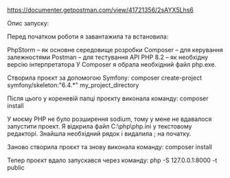 https://documenter.getpostman.com/view/41721356/2sAYX5Lhs6

Опис запуску:

Перед початком роботи я завантажила та встановила:

PhpStorm – як основне середовище розробки
Composer – для керування залежностями
Postman – для тестування API
PHP 8.2 – як необхідну версію інтерпретатора
У Composer я обрала необхідний файл php.exe.

Створила проєкт за допомогою Symfony:
composer create-project symfony/skeleton:"6.4.*" my_project_directory

Після цього у кореневій папці проєкту виконала команду:
composer install

У моєму PHP не було розширення sodium, тому у мене не вдавалося запустити проект.
Я відкрила файл C:\php\php.ini у текстовому редакторі.
Знайшла необхідний рядок і видалила ; на початку.

Заново створила проєкт та знову виконала команду:
composer install

Тепер проєкт вдало запускався через команду:
php -S 127.0.0.1:8000 -t public

